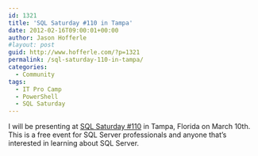 ```yaml
---
id: 1321
title: 'SQL Saturday #110 in Tampa'
date: 2012-02-16T09:00:01+00:00
author: Jason Hofferle
#layout: post
guid: http://www.hofferle.com/?p=1321
permalink: /sql-saturday-110-in-tampa/
categories:
  - Community
tags:
  - IT Pro Camp
  - PowerShell
  - SQL Saturday
---
```

I will be presenting at <a href="https://www.sqlsaturday.com/110/eventhome.aspx" title="SQL Saturday #110" target="_blank">SQL Saturday #110</a> in Tampa, Florida on March 10th. This is a free event for SQL Server professionals and anyone that&#8217;s interested in learning about SQL Server.